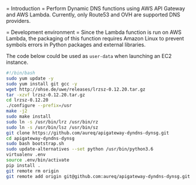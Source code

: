 = Introduction =
Perform Dynamic DNS functions using AWS API Gateway and AWS Lambda. Currently, only Route53 and OVH are supported DNS providers.

= Development environment =
Since the Lambda function is run on AWS Lambda, the packaging of this function requires Amazon Linux to prevent symbols errors in Python packages and external libraries.

The code below could be used as `user-data` when launching an EC2 instance.

```bash
#!/bin/bash
sudo yum update -y
sudo yum install git gcc -y
wget http://ohse.de/uwe/releases/lrzsz-0.12.20.tar.gz
tar -xzvf lrzsz-0.12.20.tar.gz
cd lrzsz-0.12.20
./configure --prefix=/usr
make -j2
sudo make install
sudo ln -s /usr/bin/lrz /usr/bin/rz
sudo ln -s /usr/bin/lsz /usr/bin/sz
git clone https://github.com/aureq/apigateway-dyndns-dynsg.git
cd apigateway-dyndns-dynsg
sudo bash bootstrap.sh
sudo update-alternatives --set python /usr/bin/python3.6
virtualenv .env
source .env/bin/activate
pip install .
git remote rm origin
git remote add origin git@github.com:aureq/apigateway-dyndns-dynsg.git
```